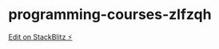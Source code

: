 # programming-courses-zlfzqh

[Edit on StackBlitz ⚡️](https://stackblitz.com/edit/programming-courses-zlfzqh)